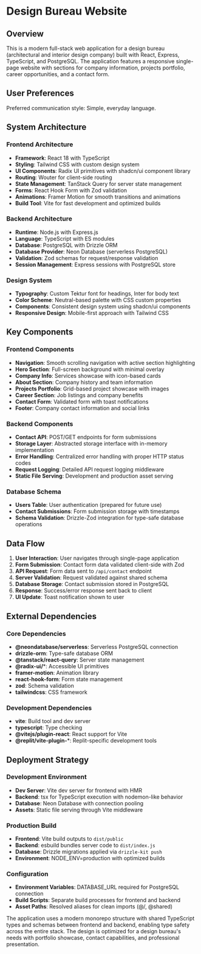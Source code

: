 # Design Bureau Website

## Overview

This is a modern full-stack web application for a design bureau (architectural and interior design company) built with React, Express, TypeScript, and PostgreSQL. The application features a responsive single-page website with sections for company information, projects portfolio, career opportunities, and a contact form.

## User Preferences

Preferred communication style: Simple, everyday language.

## System Architecture

### Frontend Architecture
- **Framework**: React 18 with TypeScript
- **Styling**: Tailwind CSS with custom design system
- **UI Components**: Radix UI primitives with shadcn/ui component library
- **Routing**: Wouter for client-side routing
- **State Management**: TanStack Query for server state management
- **Forms**: React Hook Form with Zod validation
- **Animations**: Framer Motion for smooth transitions and animations
- **Build Tool**: Vite for fast development and optimized builds

### Backend Architecture
- **Runtime**: Node.js with Express.js
- **Language**: TypeScript with ES modules
- **Database**: PostgreSQL with Drizzle ORM
- **Database Provider**: Neon Database (serverless PostgreSQL)
- **Validation**: Zod schemas for request/response validation
- **Session Management**: Express sessions with PostgreSQL store

### Design System
- **Typography**: Custom Tektur font for headings, Inter for body text
- **Color Scheme**: Neutral-based palette with CSS custom properties
- **Components**: Consistent design system using shadcn/ui components
- **Responsive Design**: Mobile-first approach with Tailwind CSS

## Key Components

### Frontend Components
- **Navigation**: Smooth scrolling navigation with active section highlighting
- **Hero Section**: Full-screen background with minimal overlay
- **Company Info**: Services showcase with icon-based cards
- **About Section**: Company history and team information
- **Projects Portfolio**: Grid-based project showcase with images
- **Career Section**: Job listings and company benefits
- **Contact Form**: Validated form with toast notifications
- **Footer**: Company contact information and social links

### Backend Components
- **Contact API**: POST/GET endpoints for form submissions
- **Storage Layer**: Abstracted storage interface with in-memory implementation
- **Error Handling**: Centralized error handling with proper HTTP status codes
- **Request Logging**: Detailed API request logging middleware
- **Static File Serving**: Development and production asset serving

### Database Schema
- **Users Table**: User authentication (prepared for future use)
- **Contact Submissions**: Form submission storage with timestamps
- **Schema Validation**: Drizzle-Zod integration for type-safe database operations

## Data Flow

1. **User Interaction**: User navigates through single-page application
2. **Form Submission**: Contact form data validated client-side with Zod
3. **API Request**: Form data sent to `/api/contact` endpoint
4. **Server Validation**: Request validated against shared schema
5. **Database Storage**: Contact submission stored in PostgreSQL
6. **Response**: Success/error response sent back to client
7. **UI Update**: Toast notification shown to user

## External Dependencies

### Core Dependencies
- **@neondatabase/serverless**: Serverless PostgreSQL connection
- **drizzle-orm**: Type-safe database ORM
- **@tanstack/react-query**: Server state management
- **@radix-ui/***: Accessible UI primitives
- **framer-motion**: Animation library
- **react-hook-form**: Form state management
- **zod**: Schema validation
- **tailwindcss**: CSS framework

### Development Dependencies
- **vite**: Build tool and dev server
- **typescript**: Type checking
- **@vitejs/plugin-react**: React support for Vite
- **@replit/vite-plugin-***: Replit-specific development tools

## Deployment Strategy

### Development Environment
- **Dev Server**: Vite dev server for frontend with HMR
- **Backend**: tsx for TypeScript execution with nodemon-like behavior
- **Database**: Neon Database with connection pooling
- **Assets**: Static file serving through Vite middleware

### Production Build
- **Frontend**: Vite build outputs to `dist/public`
- **Backend**: esbuild bundles server code to `dist/index.js`
- **Database**: Drizzle migrations applied via `drizzle-kit push`
- **Environment**: NODE_ENV=production with optimized builds

### Configuration
- **Environment Variables**: DATABASE_URL required for PostgreSQL connection
- **Build Scripts**: Separate build processes for frontend and backend
- **Asset Paths**: Resolved aliases for clean imports (@/, @shared)

The application uses a modern monorepo structure with shared TypeScript types and schemas between frontend and backend, enabling type safety across the entire stack. The design is optimized for a design bureau's needs with portfolio showcase, contact capabilities, and professional presentation.